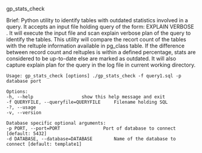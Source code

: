 gp_stats_check

Brief: Python utility to identify tables with outdated statistics involved in a query. It accepts an input file holding query of the form: EXPLAIN VERBOSE . It will execute the input file and scan explain verbose plan of the query to identify the tables. This utility will compare the recort count of the tables with the reltuple information available in pg_class table. If the difference between record count and reltuples is within a defined percentage, stats are considered to be up-to-date else are marked as outdated. It will also capture explain plan for the query in the log file in current working directory.
```
Usage: gp_stats_check [options] ./gp_stats_check -f query1.sql -p database port

Options: 
-h, --help					show this help message and exit 
-f QUERYFILE, --queryfile=QUERYFILE		Filename holding SQL 
-?, --usage 
-v, --version 

Database specific optional arguments: 
-p PORT, --port=PORT				Port of database to connect [default: 5432] 
-d DATABASE, --database=DATABASE		Name of the database to connect [default: template1]
```
